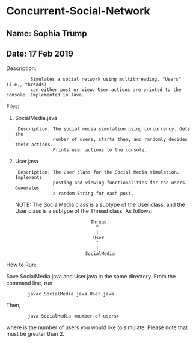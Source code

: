 # Concurrent-Social-Network

## Name: Sophia Trump
## Date: 17 Feb 2019

Description:

             Simulates a social network using multithreading. "Users" (i.e., threads)
             can either post or view. User actions are printed to the console. Implemented in Java.

Files:

1. SocialMedia.java

        Description: The social media simulation using concurrency. Gets the
                     number of users, starts them, and randomly decides their actions.
                     Prints user actions to the console.

2. User.java

        Description: The User class for the Social Media simulation. Implements
                     posting and viewing functionalities for the users. Generates
                     a random String for each post.


      NOTE: The SocialMedia class is a subtype of the User class, and the
            User class is a subtype of the Thread class. As follows:

                                   Thread
                                     ^
                                     |
                                    User
                                     ^
                                     |
                                 SocialMedia

How to Run:

Save SocialMedia.java and User.java in the same directory.
From the command line, run

            javac SocialMedia.java User.java

Then,

            java SocialMedia <number-of-users>

where <number-of-users> is the number of users you would like
to simulate. Please note that <number-of-users> must be greater
than 2.
